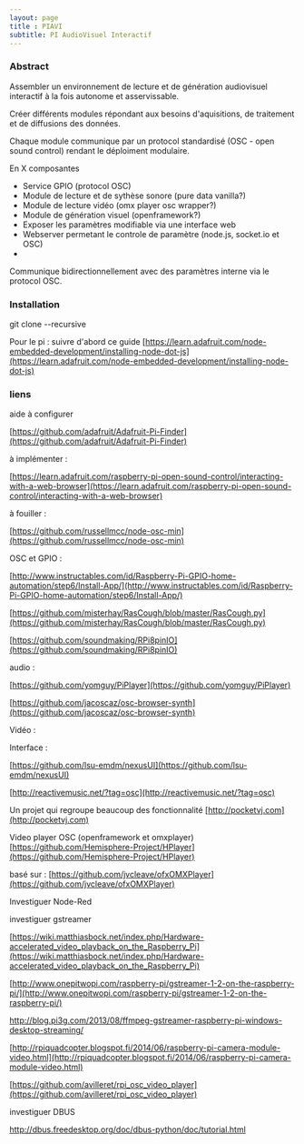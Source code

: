 ```yaml
---
layout: page
title : PIAVI
subtitle: PI AudioVisuel Interactif
---
```

### Abstract

Assembler un environnement de lecture et de génération audiovisuel interactif à la fois autonome et asservissable.

Créer différents modules répondant aux besoins d'aquisitions, de traitement et de diffusions des données.

Chaque module communique par un protocol standardisé (OSC - open sound control) rendant le déploiment modulaire.


En X composantes

  - Service GPIO (protocol  OSC)
  - Module de lecture et de sythèse sonore  (pure data vanilla?)
  - Module de lecture vidéo  (omx player osc wrapper?)
  - Module de génération visuel (openframework?)
  - Exposer les paramètres modifiable via une interface web
  - Webserver permetant le controle de paramètre (node.js, socket.io et OSC)
  -
Communique bidirectionnellement avec des paramètres interne via le protocol OSC.  

### Installation
git clone --recursive

Pour le pi :
suivre d'abord ce guide
[https://learn.adafruit.com/node-embedded-development/installing-node-dot-js](https://learn.adafruit.com/node-embedded-development/installing-node-dot-js)
### liens

aide à configurer

[https://github.com/adafruit/Adafruit-Pi-Finder](https://github.com/adafruit/Adafruit-Pi-Finder)


à implémenter :

[https://learn.adafruit.com/raspberry-pi-open-sound-control/interacting-with-a-web-browser](https://learn.adafruit.com/raspberry-pi-open-sound-control/interacting-with-a-web-browser)

à fouiller :

[https://github.com/russellmcc/node-osc-min](https://github.com/russellmcc/node-osc-min)



OSC et GPIO :

[http://www.instructables.com/id/Raspberry-Pi-GPIO-home-automation/step6/Install-App/](http://www.instructables.com/id/Raspberry-Pi-GPIO-home-automation/step6/Install-App/)

[https://github.com/misterhay/RasCough/blob/master/RasCough.py](https://github.com/misterhay/RasCough/blob/master/RasCough.py)

[https://github.com/soundmaking/RPi8pinIO](https://github.com/soundmaking/RPi8pinIO)


audio :

[https://github.com/yomguy/PiPlayer](https://github.com/yomguy/PiPlayer)

[https://github.com/jacoscaz/osc-browser-synth](https://github.com/jacoscaz/osc-browser-synth)

Vidéo :


Interface :

[https://github.com/lsu-emdm/nexusUI](https://github.com/lsu-emdm/nexusUI)

[http://reactivemusic.net/?tag=osc](http://reactivemusic.net/?tag=osc)

Un projet qui regroupe beaucoup des fonctionnalité
[http://pocketvj.com](http://pocketvj.com)

Video player OSC  (openframework et omxplayer)
[https://github.com/Hemisphere-Project/HPlayer](https://github.com/Hemisphere-Project/HPlayer)

basé sur :
[https://github.com/jvcleave/ofxOMXPlayer](https://github.com/jvcleave/ofxOMXPlayer)


Investiguer Node-Red



investiguer gstreamer

[https://wiki.matthiasbock.net/index.php/Hardware-accelerated_video_playback_on_the_Raspberry_Pi](https://wiki.matthiasbock.net/index.php/Hardware-accelerated_video_playback_on_the_Raspberry_Pi)

[http://www.onepitwopi.com/raspberry-pi/gstreamer-1-2-on-the-raspberry-pi/](http://www.onepitwopi.com/raspberry-pi/gstreamer-1-2-on-the-raspberry-pi/)

http://blog.pi3g.com/2013/08/ffmpeg-gstreamer-raspberry-pi-windows-desktop-streaming/

[http://rpiquadcopter.blogspot.fi/2014/06/raspberry-pi-camera-module-video.html](http://rpiquadcopter.blogspot.fi/2014/06/raspberry-pi-camera-module-video.html)

[https://github.com/avilleret/rpi_osc_video_player](https://github.com/avilleret/rpi_osc_video_player)

investiguer DBUS

http://dbus.freedesktop.org/doc/dbus-python/doc/tutorial.html

